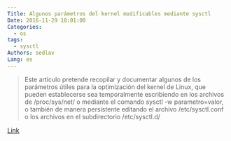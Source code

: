```yaml
---
Title: Algunos parámetros del kernel modificables mediante sysctl
Date: 2016-11-29 18:01:00
Categories:
  - os
tags:
  - sysctl
Authors: sedlav
Lang: es
---
```


> Este artículo pretende recopilar y documentar algunos de los parámetros útiles para la optimización del kernel de Linux, que pueden establecerse sea temporalmente escribiendo en los archivos de /proc/sys/net/ o mediante el comando sysctl -w parametro=valor, o también de manera persistente editando el archivo /etc/sysctl.conf o los archivos en el subdirectorio /etc/sysctl.d/

[Link](https://gutl.jovenclub.cu/wiki/doku.php?id=tutoriales:parametros_kernel_sysctl)
